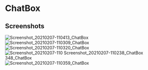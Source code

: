# ChatBox

## Screenshots

![Screenshot_20210207-110413_ChatBox](https://user-images.githubusercontent.com/36396404/107137900-c2a9f200-6936-11eb-8ce0-746d2f049086.jpg)
![Screenshot_20210207-110309_ChatBox](https://user-images.githubusercontent.com/36396404/107137903-c473b580-6936-11eb-8d43-a9deca89b803.jpg)
![Screenshot_20210207-110320_ChatBox](https://user-images.githubusercontent.com/36396404/107137906-c76ea600-6936-11eb-8eec-93ccd72aa8ba.jpg)
![Screenshot_20210207-110
![Screenshot_20210207-110238_ChatBox](https://user-images.githubusercontent.com/36396404/107137952-26341f80-6937-11eb-9279-0a927ba6b7a3.jpg)
348_ChatBox](https://user-images.githubusercontent.com/36396404/107137909-c89fd300-6936-11eb-918f-79b1ce9ad8ff.jpg)
![Screenshot_20210207-110359_ChatBox](https://user-images.githubusercontent.com/36396404/107137910-c9d10000-6936-11eb-95c2-dbe8041c746d.jpg)
